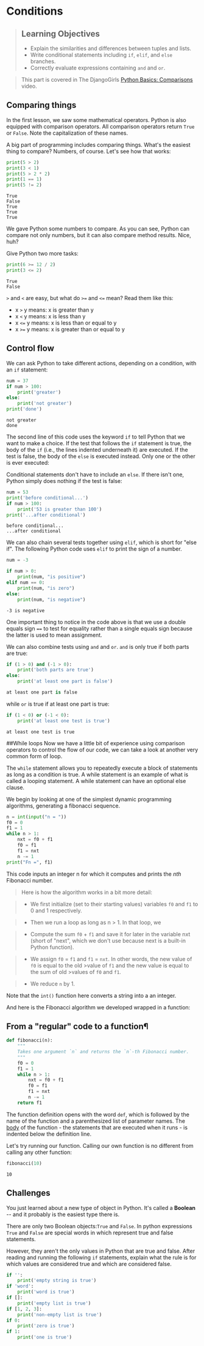 # Conditions

> ## Learning Objectives
>
> *   Explain the similarities and differences between tuples and lists.
> *   Write conditional statements including `if`, `elif`, and `else` branches.
> *   Correctly evaluate expressions containing `and` and `or`.

> This part is covered in The DjangoGirls [Python Basics: Comparisons](https://www.youtube.com/watch?v=7bzxqIKYgf4) video.

## Comparing things

In the first lesson, we saw some mathematical operators. Python is also equipped with comparison operators. All comparison operators return `True` or `False`. Note the capitalization of these names.

A big part of programming includes comparing things. What's the easiest thing to compare? Numbers, of course. Let's see how that works:

```python
print(5 > 2)
print(3 < 1)
print(5 > 2 * 2)
print(1 == 1)
print(5 != 2)
```    
```
True
False
True
True
True
```

We gave Python some numbers to compare. As you can see, Python can compare not only numbers, but it can also compare method results. Nice, huh?

Give Python two more tasks:

```python
print(6 >= 12 / 2)
print(3 <= 2)
```
```    
True
False
```

`>` and `<` are easy, but what do `>=` and `<=` mean? Read them like this:

- x `>` y means: x is greater than y
- x `<` y means: x is less than y
- x `<=` y means: x is less than or equal to y
- x `>=` y means: x is greater than or equal to y



## Control flow

We can ask Python to take different actions, depending on a condition, with an `if` statement:

```python
num = 37
if num > 100:
    print('greater')
else:
    print('not greater')
print('done')
```
```
not greater
done
```

The second line of this code uses the keyword `if` to tell Python that we want to make a choice.
If the test that follows the `if` statement is true,
the body of the `if`
(i.e., the lines indented underneath it) are executed.
If the test is false,
the body of the `else` is executed instead.
Only one or the other is ever executed:

<!--
![Executing a Conditional](fig/python-flowchart-conditional.svg)\
-->


Conditional statements don't have to include an `else`.
If there isn't one,
Python simply does nothing if the test is false:

```python
num = 53
print('before conditional...')
if num > 100:
    print('53 is greater than 100')
print('...after conditional')
```

```
before conditional...
...after conditional
```

We can also chain several tests together using `elif`,
which is short for "else if".
The following Python code uses `elif` to print the sign of a number.

```python
num = -3
```

```python
if num > 0:
    print(num, "is positive")
elif num == 0:
    print(num, "is zero")
else:
    print(num, "is negative")
```

```
-3 is negative
```

One important thing to notice in the code above is that we use a double equals sign `==` to test for equality
rather than a single equals sign
because the latter is used to mean assignment.

We can also combine tests using `and` and `or`.
`and` is only true if both parts are true:

```python
if (1 > 0) and (-1 > 0):
    print('both parts are true')
else:
    print('at least one part is false')
```

```python
at least one part is false
```

while `or` is true if at least one part is true:
```python
if (1 < 0) or (-1 < 0):
    print('at least one test is true')
```

```
at least one test is true
```

##While loops
Now we have a little bit of experience using comparison operators to control the flow of our code, we can take a look at another very common form of loop.

The `while` statement allows you to repeatedly execute a block of statements as long as a condition is true. A while statement is an example of what is called a looping statement. A while statement can have an optional else clause.

We begin by looking at one of the simplest dynamic programming algorithms, generating a fibonacci sequence. 


```python
n = int(input("n = "))
f0 = 0
f1 = 1
while n > 1:
    nxt = f0 + f1
    f0 = f1
    f1 = nxt
    n -= 1
print("Fn =", f1)
```

This code inputs an integer n for which it computes and prints the _nth_ Fibonacci number.

>Here is how the algorithm works in a bit more detail:

>* We first initialize (set to their starting values) variables `f0` and `f1` to 0 and 1 respectively.
 
>* Then we run a loop as long as n > 1. In that loop, we

>    * Compute the sum `f0` + `f1` and save it for later in the variable nxt (short of "next", which we don't use because next is a built-in Python function).
    
>    * We assign `f0` = `f1` and `f1` = `nxt`.
>    In other words, the new value of `f0` is equal to the old >value of `f1` and the new value is equal to the sum of old >values of `f0` and `f1`.
    
>    * We reduce `n` by 1.


Note that the `int()` function here converts a string into a an integer. 


And here is the Fibonacci algorithm we developed wrapped in a function:

## From a "regular" code to a function¶

```python
def fibonacci(n):
    """
    Takes one argument `n` and returns the `n`-th Fibonacci number.
    """
    f0 = 0
    f1 = 1
    while n > 1:
        nxt = f0 + f1
        f0 = f1
        f1 = nxt
        n -= 1
    return f1
```


The function definition opens with the word `def`, which is followed by the name of the function and a parenthesized list of parameter names. The [body](reference.html#function-body) of the function - the statements that are executed when it runs - is indented below the definition line.

Let's try running our function. Calling our own function is no different from calling any other function:

```python
fibonacci(10)
```
```
10
```

## Challenges

<!--sec data-title="What is truth?" data-id="challenge1" data-show=true ces-->


You just learned about a new type of object in Python. It's called a __Boolean__ -- and it probably is the easiest type there is.

There are only two Boolean objects:`True` and `False`. In python expressions `True` and `False` are special words in which represent true and false statements. 

However, they aren't the only values in Python that are true and false. After reading and running the following `if` statements, explain what the rule is for which values are considered true and which are considered false.

 ```python
 if '':
     print('empty string is true')
 if 'word':
     print('word is true')
 if []:
     print('empty list is true')
 if [1, 2, 3]:
     print('non-empty list is true')
 if 0:
     print('zero is true')
 if 1:
     print('one is true')
 ```


<!--endsec-->







